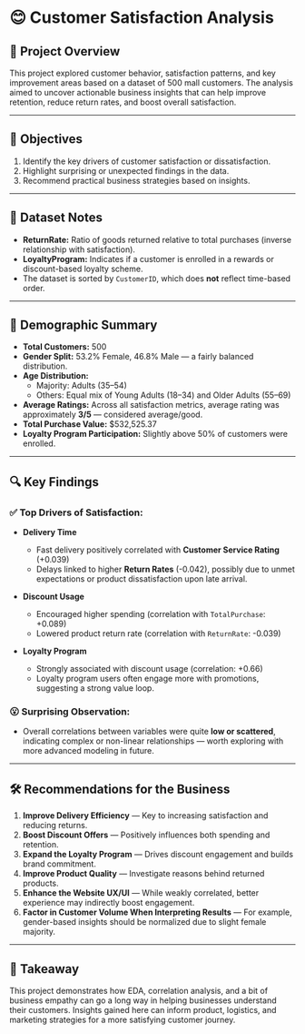 # 😊 Customer Satisfaction Analysis

## 🧠 Project Overview
This project explored customer behavior, satisfaction patterns, and key improvement areas based on a dataset of 500 mall customers. The analysis aimed to uncover actionable business insights that can help improve retention, reduce return rates, and boost overall satisfaction.

---

## 🎯 Objectives

1. Identify the key drivers of customer satisfaction or dissatisfaction.
2. Highlight surprising or unexpected findings in the data.
3. Recommend practical business strategies based on insights.

---

## 📄 Dataset Notes

- **ReturnRate:** Ratio of goods returned relative to total purchases (inverse relationship with satisfaction).
- **LoyaltyProgram:** Indicates if a customer is enrolled in a rewards or discount-based loyalty scheme.
- The dataset is sorted by `CustomerID`, which does **not** reflect time-based order.

---

## 👥 Demographic Summary

- **Total Customers:** 500
- **Gender Split:** 53.2% Female, 46.8% Male — a fairly balanced distribution.
- **Age Distribution:**
  - Majority: Adults (35–54)
  - Others: Equal mix of Young Adults (18–34) and Older Adults (55–69)
- **Average Ratings:** Across all satisfaction metrics, average rating was approximately **3/5** — considered average/good.
- **Total Purchase Value:** $532,525.37
- **Loyalty Program Participation:** Slightly above 50% of customers were enrolled.

---

## 🔍 Key Findings

### ✅ Top Drivers of Satisfaction:

- **Delivery Time**
  - Fast delivery positively correlated with **Customer Service Rating** (+0.039)
  - Delays linked to higher **Return Rates** (-0.042), possibly due to unmet expectations or product dissatisfaction upon late arrival.

- **Discount Usage**
  - Encouraged higher spending (correlation with `TotalPurchase`: +0.089)
  - Lowered product return rate (correlation with `ReturnRate`: -0.039)

- **Loyalty Program**
  - Strongly associated with discount usage (correlation: +0.66)
  - Loyalty program users often engage more with promotions, suggesting a strong value loop.

### 😮 Surprising Observation:

- Overall correlations between variables were quite **low or scattered**, indicating complex or non-linear relationships — worth exploring with more advanced modeling in future.

---

## 🛠️ Recommendations for the Business

1. **Improve Delivery Efficiency** — Key to increasing satisfaction and reducing returns.
2. **Boost Discount Offers** — Positively influences both spending and retention.
3. **Expand the Loyalty Program** — Drives discount engagement and builds brand commitment.
4. **Improve Product Quality** — Investigate reasons behind returned products.
5. **Enhance the Website UX/UI** — While weakly correlated, better experience may indirectly boost engagement.
6. **Factor in Customer Volume When Interpreting Results** — For example, gender-based insights should be normalized due to slight female majority.

---

## 🧠 Takeaway

This project demonstrates how EDA, correlation analysis, and a bit of business empathy can go a long way in helping businesses understand their customers. Insights gained here can inform product, logistics, and marketing strategies for a more satisfying customer journey.
